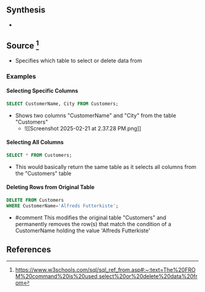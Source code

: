 ## Synthesis
- 
## Source [^1]
- Specifies which table to select or delete data from
### Examples
#### Selecting Specific Columns
```SQL
SELECT CustomerName, City FROM Customers;
```
- Shows two columns "CustomerName" and "City" from the table "Customers"
	- ![[Screenshot 2025-02-21 at 2.37.28 PM.png]]
#### Selecting All Columns
```SQL
SELECT * FROM Customers;
```
- This would basically return the same table as it selects all columns from the "Customers" table
#### Deleting Rows from Original Table
```SQL
DELETE FROM Customers
WHERE CustomerName='Alfreds Futterkiste';
```
- #comment This modifies the original table "Customers" and permanently removes the row(s) that match the condition of a CustomerName holding the value 'Alfreds Futterkiste'
## References

[^1]: https://www.w3schools.com/sql/sql_ref_from.asp#:~:text=The%20FROM%20command%20is%20used,select%20or%20delete%20data%20from
